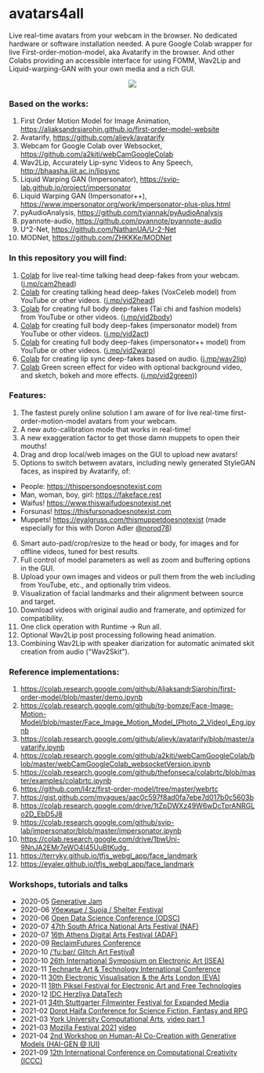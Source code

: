 # avatars4all
Live real-time avatars from your webcam in the browser. No dedicated hardware or software installation needed. A pure Google Colab wrapper for live First-order-motion-model, aka Avatarify in the browser. And other Colabs providing an accessible interface for using FOMM, Wav2Lip and Liquid-warping-GAN with your own media and a rich GUI.

<p align="center">
<img src="media/avatars4all.webp" /> 
</p>
 
### Based on the works: 
1. First Order Motion Model for Image Animation, https://aliaksandrsiarohin.github.io/first-order-model-website 
2. Avatarify, https://github.com/alievk/avatarify 
3. Webcam for Google Colab over Websocket, https://github.com/a2kiti/webCamGoogleColab 
4. Wav2Lip, Accurately Lip-sync Videos to Any Speech, http://bhaasha.iiit.ac.in/lipsync
5. Liquid Warping GAN (Impersonator), https://svip-lab.github.io/project/impersonator
6. Liquid Warping GAN (Impersonator++), https://www.impersonator.org/work/impersonator-plus-plus.html
7. pyAudioAnalysis, https://github.com/tyiannak/pyAudioAnalysis
8. pyannote-audio, https://github.com/pyannote/pyannote-audio
9. U^2-Net, https://github.com/NathanUA/U-2-Net
10. MODNet, https://github.com/ZHKKKe/MODNet

### In this repository you will find: 
1. [Colab](https://colab.research.google.com/github/eyaler/avatars4all/blob/master/fomm_live.ipynb) for live real-time talking head deep-fakes from your webcam. ([j.mp/cam2head](https://j.mp/cam2head))
2. [Colab](https://colab.research.google.com/github/eyaler/avatars4all/blob/master/fomm_bibi.ipynb) for creating talking head deep-fakes (VoxCeleb model) from YouTube or other videos. ([j.mp/vid2head](https://j.mp/vid2head))
3. [Colab](https://colab.research.google.com/github/eyaler/avatars4all/blob/master/fomm_fufu.ipynb) for creating full body deep-fakes (Tai chi and fashion models) from YouTube or other videos. ([j.mp/vid2body](https://j.mp/vid2body))
4. [Colab](https://colab.research.google.com/github/eyaler/avatars4all/blob/master/ganozli.ipynb) for creating full body deep-fakes (impersonator model) from YouTube or other videos. ([j.mp/vid2act](https://j.mp/vid2act))
5. [Colab](https://colab.research.google.com/github/eyaler/avatars4all/blob/master/ganivut.ipynb) for creating full body deep-fakes (impersonator++ model) from YouTube or other videos. ([j.mp/vid2warp](https://j.mp/vid2warp))
6. [Colab](https://colab.research.google.com/github/eyaler/avatars4all/blob/master/melaflefon.ipynb) for creating lip sync deep-fakes based on audio. ([j.mp/wav2lip](https://j.mp/wav2lip))
7. [Colab](https://colab.research.google.com/github/eyaler/avatars4all/blob/master/yarok.ipynb) Green screen effect for video with optional background video, and sketch, bokeh and more effects. ([j.mp/vid2green](https://j.mp/vid2green)))

### Features:
1. The fastest purely online solution I am aware of for live real-time first-order-motion-model avatars from your webcam.
2. A new auto-calibration mode that works in real-time!
3. A new exaggeration factor to get those damn muppets to open their mouths!
4. Drag and drop local/web images on the GUI to upload new avatars!
5. Options to switch between avatars, including newly generated StyleGAN faces, as inspired by Avatarify, of:
- People: https://thispersondoesnotexist.com
- Man, woman, boy, girl: https://fakeface.rest
- Waifus! https://www.thiswaifudoesnotexist.net
- Forsunas! https://thisfursonadoesnotexist.com
- Muppets! https://eyalgruss.com/thismuppetdoesnotexist (made especially for this with Doron Adler [@norod78](https://twitter.com/norod78))
6. Smart auto-pad/crop/resize to the head or body, for images and for offline videos, tuned for best results.
7. Full control of model parameters as well as zoom and buffering options in the GUI.
8. Upload your own images and videos or pull them from the web including from YouTube, etc., and optionally trim videos.
9. Visualization of facial landmarks and their alignment between source and target.
10. Download videos with original audio and framerate, and optimized for compatibility.
11. One click operation with Runtime -> Run all.
12. Optional Wav2Lip post processing following head animation.
13. Combining Wav2Lip with speaker diarization for automatic animated skit creation from audio ("Wav2Skit").
 
### Reference implementations:
1. https://colab.research.google.com/github/AliaksandrSiarohin/first-order-model/blob/master/demo.ipynb 
2. https://colab.research.google.com/github/tg-bomze/Face-Image-Motion-Model/blob/master/Face_Image_Motion_Model_(Photo_2_Video)_Eng.ipynb 
3. https://colab.research.google.com/github/alievk/avatarify/blob/master/avatarify.ipynb 
4. https://colab.research.google.com/github/a2kiti/webCamGoogleColab/blob/master/webCamGoogleColab_websocketVersion.ipynb 
5. https://colab.research.google.com/github/thefonseca/colabrtc/blob/master/examples/colabrtc.ipynb 
6. https://github.com/l4rz/first-order-model/tree/master/webrtc 
7. https://gist.github.com/myagues/aac0c597f8ad0fa7ebe7d017b0c5603b
8. https://colab.research.google.com/drive/1tZpDWXz49W6wDcTprANRGLo2D_EbD5J8
9. https://colab.research.google.com/github/svip-lab/impersonator/blob/master/impersonator.ipynb
10. https://colab.research.google.com/drive/1bwUnj-9NnJA2EMr7eWO4I45UuBtKudg_
11. https://terryky.github.io/tfjs_webgl_app/face_landmark
12. https://eyaler.github.io/tfjs_webgl_app/face_landmark

### Workshops, tutorials and talks
- 2020-05 [Generative Jam](https://www.facebook.com/events/257984605579120/?post_id=243005947076986)
- 2020-06 [Убежище / Suoja / Shelter Festival](http://suojashelter.tilda.ws/eyal_gruss)
- 2020-06 [Open Data Science Conference (ODSC)](https://aiplus.odsc.com/courses/avatars-in-zoom-for-all)
- 2020-07 [47th South Africa National Arts Festival (NAF)](https://nationalartsfestival.co.za/show/avatars-in-zoom-for-all-a-hands-on-tutorial)
- 2020-07 [16th Athens Digital Arts Festival (ADAF)](https://online.adaf.gr/stm-zoom-webinar/adaf-online-workshop-avatars-in-zoom-eyal-gruss-il)
- 2020-09 [ReclaimFutures Conference](https://reclaimfutures.org/rf2020/events/avatars-in-zoom.html)
- 2020-10 [/’fu:bar/ Glitch Art Fest̯ivalͦ](https://fubar.space/#zoomavatars)
- 2020-10 [26th International Symposium on Electronic Art (ISEA)](https://isea2020.isea-international.org/isea2020-online-program)
- 2020-11 [Technarte Art & Technology International Conference](https://technarte.org/en/the-conference/technarte-virtual-2020)
- 2020-11 [30th Electronic Visualisation & the Arts London (EVA)](https://www.eventbrite.com/e/avatars-in-zoom-for-all-with-eyal-gruss-tickets-129015874955)
- 2020-11 [18th Piksel Festival for Electronic Art and Free Technologies](https://20.piksel.no/2020/11/21/avatars-in-zoom-for-all-a-hands-on-tutorial)
- 2020-12 [IDC Herzliya DataTech](https://www.idc.ac.il/he/schools/economics/undergraduate/pages/data-tech.aspx)
- 2021-01 [34th Stuttgarter Filmwinter Festival for Expanded Media](https://filmwinter.de/en/events/avatars-zoom-all)
- 2021-02 [Dorot Haifa Conference for Science Fiction, Fantasy and RPG](https://2021.dorot-con.org.il/events/להיות-כל-אחת-אוואטרים-לכולם)
- 2021-03 [York University Computational Arts](https://computationalarts.ampd.yorku.ca), [video part 1](https://www.youtube.com/watch?v=UcNc5gFUbKc)
- 2021-03 [Mozilla Festival 2021](https://schedule.mozillafestival.org/session/Q9HKPK-1) [video](https://www.youtube.com/watch?v=YHO9gCVMj2E)
- 2021-04 [2nd Workshop on Human-AI Co-Creation with Generative Models (HAI-GEN @ IUI)](https://hai-gen2021.github.io)
- 2021-09 [12th International Conference on Computational Creativity (ICCC)](https://computationalcreativity.net/iccc21/avatars-for-all)

